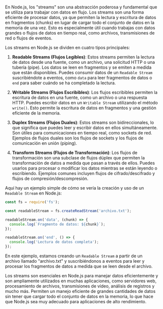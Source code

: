 En Node.js, los "streams" son una abstracción poderosa y fundamental que se utiliza para trabajar con datos en flujo. Los streams son una forma eficiente de procesar datos, ya que permiten la lectura y escritura de datos en fragmentos (chunks) en lugar de cargar todo el conjunto de datos en la memoria de una vez. Esto es especialmente útil cuando trabajas con datos grandes o flujos de datos en tiempo real, como archivos, transmisiones de red o flujos de eventos.

Los streams en Node.js se dividen en cuatro tipos principales:

1. **Readable Streams (Flujos Legibles)**: Estos streams permiten la lectura de datos desde una fuente, como un archivo, una solicitud HTTP o una tubería (pipe). Los datos se leen en fragmentos y se emiten a medida que están disponibles. Puedes consumir datos de un `Readable Stream` suscribiéndote a eventos, como `data` para leer fragmentos de datos o `end` para saber cuándo se ha completado la lectura.

2. **Writable Streams (Flujos Escribibles)**: Los flujos escribibles permiten la escritura de datos en una fuente, como un archivo o una respuesta HTTP. Puedes escribir datos en un `Writable Stream` utilizando el método `write()`. Esto permite la escritura de datos en fragmentos y una gestión eficiente de la memoria.

3. **Duplex Streams (Flujos Duales)**: Estos streams son bidireccionales, lo que significa que puedes leer y escribir datos en ellos simultáneamente. Son útiles para comunicaciones en tiempo real, como sockets de red. Ejemplos de flujos duales son los flujos de sockets y los flujos de comunicación en unión (piping).

4. **Transform Streams (Flujos de Transformación)**: Los flujos de transformación son una subclase de flujos dúplex que permiten la transformación de datos a medida que pasan a través de ellos. Puedes usarlos para procesar o modificar los datos mientras se están leyendo o escribiendo. Ejemplos comunes incluyen flujos de cifrado/descifrado y flujos de compresión/descompresión.

Aquí hay un ejemplo simple de cómo se vería la creación y uso de un `Readable Stream` en Node.js:

```javascript
const fs = require('fs');

const readableStream = fs.createReadStream('archivo.txt');

readableStream.on('data', (chunk) => {
  console.log(`Fragmento de datos: ${chunk}`);
});

readableStream.on('end', () => {
  console.log('Lectura de datos completa');
});
```

En este ejemplo, estamos creando un `Readable Stream` a partir de un archivo llamado "archivo.txt" y suscribiéndonos a eventos para leer y procesar los fragmentos de datos a medida que se leen desde el archivo.

Los streams son esenciales en Node.js para manejar datos eficientemente y son ampliamente utilizados en muchas aplicaciones, como servidores web, procesamiento de archivos, transmisiones de vídeo, análisis de registros y mucho más. Permiten un manejo eficiente de grandes cantidades de datos sin tener que cargar todo el conjunto de datos en la memoria, lo que hace que Node.js sea muy adecuado para aplicaciones de alto rendimiento.